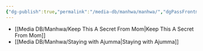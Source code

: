 ```yaml
---
{"dg-publish":true,"permalink":"/media-db/manhwa/manhwa/","dgPassFrontmatter":true,"noteIcon":"1","created":"2023-12-10T09:58:32.673+05:30","updated":"2023-12-15T11:04:59.724+05:30"}
---
```




- [[Media DB/Manhwa/Keep This A Secret From Mom\|Keep This A Secret From Mom]]
- [[Media DB/Manhwa/Staying with Ajumma\|Staying with Ajumma]]


